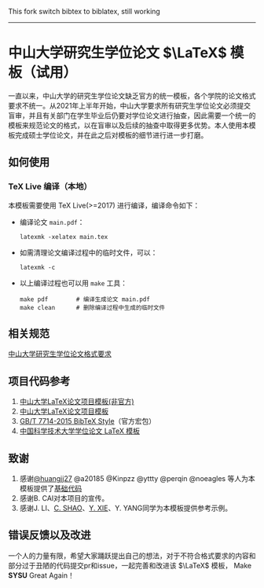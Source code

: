 This fork switch bibtex to biblatex, still working

---

# 中山大学研究生学位论文 $\LaTeX$ 模板（试用）

一直以来，中山大学的研究生学位论文缺乏官方的统一模板，各个学院的论文格式要求不统一。从2021年上半年开始，中山大学要求所有研究生学位论文必须提交盲审，并且有关部门在学生毕业后仍要对学位论文进行抽查，因此需要一个统一的模板来规范论文的格式，以在盲审以及后续的抽查中取得更多优势。本人使用本模板完成硕士学位论文，并在此之后对模板的细节进行进一步打磨。

## 如何使用

### TeX Live 编译（本地）

本模板需要使用 TeX Live(>=2017) 进行编译，编译命令如下：

- 编译论文 `main.pdf`：
   ```
   latexmk -xelatex main.tex
   ```
- 如需清理论文编译过程中的临时文件，可以：
   ```
   latexmk -c
   ```

- 以上编译过程也可以用 `make` 工具：
   ```
   make pdf        # 编译生成论文 main.pdf
   make clean      # 删除编译过程中生成的临时文件
   ```

## 相关规范
[中山大学研究生学位论文格式要求](http://graduate.sysu.edu.cn/rules)

## 项目代码参考
1. [中山大学LaTeX论文项目模板(非官方)](https://gitlab.com/sysu-gitlab/latex-group/thesis/-/tree/dev)
1. [中山大学LaTeX论文项目模板](https://github.com/SYSU-SCC/sysu-thesis)
1. [GB/T 7714-2015 BibTeX Style](https://github.com/zepinglee/gbt7714-bibtex-style)（官方宏包）
1. [中国科学技术大学学位论文 LaTeX 模板](https://github.com/ustctug/ustcthesis)

## 致谢
1. 感谢[@huangjj27](https://github.com/huangjj27) @a20185 @Kinpzz @yttty @perqin @noeagles 等人为本模板提供了[基础代码](https://gitlab.com/sysu-gitlab/latex-group/thesis/-/tree/dev)
1. 感谢B. CAI对本项目的宣传。
1. 感谢J. LI、[C. SHAO](https://github.com/ShaoChangk)、[Y. XIE](https://github.com/marc-antoine233)、Y. YANG同学为本模板提供参考示例。

## 错误反馈以及改进
一个人的力量有限，希望大家踊跃提出自己的想法，对于不符合格式要求的内容和部分过于丑陋的代码提交pr和issue，一起完善和改进该 $\LaTeX$ 模板， Make **SYSU** Great Again！
